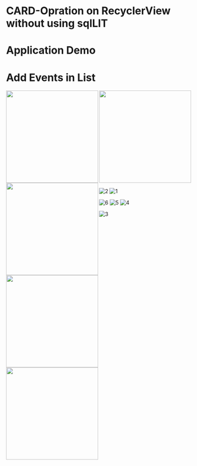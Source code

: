 # CARD-Opration on RecyclerView without using sqlLIT

# Application Demo
# Add Events in List
<img align="left" img src="https://user-images.githubusercontent.com/68688918/142159274-dbe4f057-7e07-451f-98d1-1d4c9f492a33.jpeg" width="250px">
 <img align="left" img src="https://user-images.githubusercontent.com/68688918/142159284-a38a8659-f895-4bf5-ad80-513d693723fd.jpeg" width="250px">
 <img align="left"img src="https://user-images.githubusercontent.com/68688918/141608491-bd1a9aa9-75c8-45b8-8e1b-782dad61a22f.jpeg" width="250px">
 <img align="LEFT"img src="https://user-images.githubusercontent.com/68688918/141608483-893a9c16-07cb-4abc-beb9-43adff8b6913.jpeg" width="250px">
 <img   img src="https://user-images.githubusercontent.com/68688918/141608488-82512963-b4cb-4509-bfdd-babfb4639fd2.jpeg" width="250px">
 
 

![2](https://user-images.githubusercontent.com/68688918/142159263-bea6aedc-8f03-4f89-a463-edf010636e3d.jpeg)
![1](https://user-images.githubusercontent.com/68688918/142159269-8d3c1b6f-016d-49b3-aeb0-dcf98550ff28.jpeg)

![6](https://user-images.githubusercontent.com/68688918/142159281-f9f3a0b3-ce41-479b-816c-456f65cb9c3e.jpeg)
![5]()
![4](https://user-images.githubusercontent.com/68688918/142159293-c7b6fac3-4297-43c9-b69c-c2c1adaa9775.jpeg)

![3](https://user-images.githubusercontent.com/68688918/142159557-07c3f25b-1d6f-4092-ab98-185fd4534dde.jpeg)
